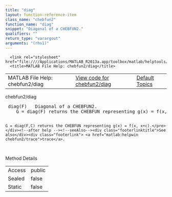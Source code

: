 ```yaml
---
title: "diag"
layout: function-reference-item
class_name: "chebfun2"
function_name: "diag"
snippet: "Diagonal of a CHEBFUN2."
qualifiers: ""
return_type: "varargout"
arguments: "(rhs1)"
---
```


<html>
   <head>
      <meta http-equiv="Content-Type" content="text/html; charset=utf-8">
   
      <link rel="stylesheet" href="file:////Applications/MATLAB_R2013a.app/toolbox/matlab/helptools/private/helpwin.css">
      <title>MATLAB File Help: chebfun2/diag</title>
   </head>
   <body>
      <!--Single-page help-->
      <table border="0" cellspacing="0" width="100%">
         <tr class="subheader">
            <td class="headertitle">MATLAB File Help: chebfun2/diag</td>
            <td class="subheader-left"><a href="matlab:edit chebfun2/diag">View code for chebfun2/diag</a></td>
            <td class="subheader-right"><a href="matlab:helpwin">Default Topics</a></td>
         </tr>
      </table>
      <div class="title">chebfun2/diag</div>
      <div class="helptext"><pre><!--helptext --> <span class="helptopic">diag</span>(F)   Diagonal of a CHEBFUN2.
    G = <span class="helptopic">diag</span>(F) returns the CHEBFUN representing g(x) = f(x, x).
 
    G = diag(F,C) returns the CHEBFUN representing g(x) = f(x, x+c).</pre></div><!--after help --><!--seeAlso--><div class="footerlinktitle">See also</div><div class="footerlink"> <a href="matlab:helpwin chebfun2/trace">trace</a>.
</div>
      <!--Method-->
      <div class="sectiontitle">Method Details</div>
      <table class="class-details">
         <tr>
            <td class="class-detail-label">Access</td>
            <td>public</td>
         </tr>
         <tr>
            <td class="class-detail-label">Sealed</td>
            <td>false</td>
         </tr>
         <tr>
            <td class="class-detail-label">Static</td>
            <td>false</td>
         </tr>
      </table>
   </body>
</html>
